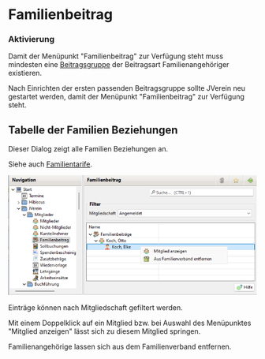# Familienbeitrag

### Aktivierung

Damit der Menüpunkt "Familienbeitrag" zur Verfügung steht muss mindesten eine [Beitragsgruppe](../administration/mitglieder/beitragsgruppen.md) der Beitragsart Familienangehöriger existieren.

Nach Einrichten der ersten passenden Beitragsgruppe sollte JVerein neu gestartet werden, damit der Menüpunkt "Familienbeitrag" zur Verfügung steht.

## Tabelle der Familien Beziehungen

Dieser Dialog zeigt alle Familien Beziehungen an.

Siehe auch [Familientarife](../../../allgemein/familientarife.md).

![](img/FamilienBeitragView.png)

Einträge können nach Mitgliedschaft gefiltert werden.

Mit einem Doppelklick auf ein Mitglied bzw. bei Auswahl des Menüpunktes "Mitglied anzeigen" lässt sich zu diesem Mitglied springen.

Familienangehörige lassen sich aus dem Familienverband entfernen.
